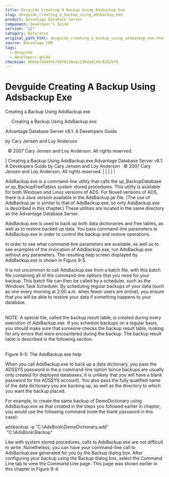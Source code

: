 ```yaml
---
title: Devguide Creating A Backup Using Adsbackup Exe
slug: devguide_creating_a_backup_using_adsbackup_exe
product: Advantage Database Server
component: Developer’s Guide
version: "12"
category: Reference
original_path_html: devguide_creating_a_backup_using_adsbackup_exe.htm
source: Advantage CHM
tags:
  - devguide
  - developers-guide
checksum: 60b5e74d497e730f6228cec230dad140c8152bf8
---
```


# Devguide Creating A Backup Using Adsbackup Exe

Creating a Backup Using AdsBackup.exe

     Creating a Backup Using AdsBackup.exe

Advantage Database Server v8.1: A Developers Guide

by Cary Jensen and Loy Anderson

  © 2007 Cary Jensen and Loy Anderson. All rights reserved.

| Creating a Backup Using AdsBackup.exe  Advantage Database Server v8.1: A Developers Guide  by Cary Jensen and Loy Anderson    © 2007 Cary Jensen and Loy Anderson. All rights reserved. |  |  |  |  |

AdsBackup.exe is a command-line utility that calls the sp\_BackupDatabase or sp\_BackupFreeTables system stored procedures. This utility is available for both Windows and Linux versions of ADS. For Novell versions of ADS, there is a Java version available in the AdsBackup.jar file. (The use of AdsBackup.jar is similar to that of AdsBackup.exe, so only AdsBackup.exe is described in this chapter.) These utilities are located in the same directory as the Advantage Database Server.

AdsBackup.exe is used to back up both data dictionaries and free tables, as well as to restore backed up data. You pass command-line parameters to AdsBackup.exe in order to control the backup and restore operations.

In order to see what command-line parameters are available, as well as to see examples of the invocation of AdsBackup.exe, run AdsBackup.exe without any parameters. The resulting help screen displayed by AdsBackup.exe is shown in Figure 9-5.

It is not uncommon to call AdsBackup.exe from a batch file, with this batch file containing all of the command-line options that you need for your backup. This batch file can then be called by a scheduler, such as the Windows Task Scheduler. By scheduling regular backups of your data (such as one every morning at 2:00 a.m. when fewer users are online), you ensure that you will be able to restore your data if something happens to your database.

   
NOTE: A special file, called the backup result table, is created during every execution of AdsBackup.exe. If you schedule backups on a regular basis, you should make sure that someone checks the backup result table, looking for any errors that were encountered during the backup. The backup result table is described in the following section.  
 

Figure 9-5: The AdsBackup.exe help

When you call AdsBackup.exe to back up a data dictionary, you pass the ADSSYS password in the p command-line option (since backups are usually only created for deployed databases, it is unlikely that you will have a blank password for the ADSSYS account). You also pass the fully qualified name of the data dictionary you are backing up, as well as the directory to which you want the backup placed.

For example, to create the same backup of DemoDictionary using AdsBackup.exe as that created in the steps you followed earlier in chapter, you would use the following command (note the blank password in this case):

adsbackup -p "C:\AdsBook\DemoDictionary.add"  
  "C:\AdsBook\Backup"

Like with system stored procedures, calls to AdsBackup.exe are not difficult to write. Nonetheless, you can have your command-line call to AdsBackup.exe generated for you by the Backup dialog box. After configuring your backup using the Backup dialog box, select the Command Line tab to view the Command Line page. This page was shown earlier in this chapter in Figure 9-4.
